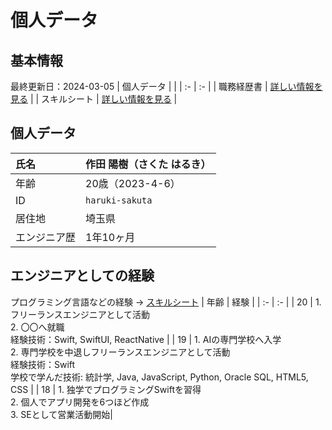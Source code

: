 <!-- 
リンクを別のページでできるようにHTMLで設定したい
-->
# 個人データ
## 基本情報
最終更新日：2024-03-05
| 個人データ |  |
| :- | :- |
| 職務経歴書 | [詳しい情報を見る](/README.md) |
| スキルシート | [詳しい情報を見る](/skill-sheet.md) |

## 個人データ
| 氏名 | 作田 陽樹（さくた はるき） |
| :- | :- |
| 年齢 | 20歳（2023-4-6） |
| ID | `haruki-sakuta` |
| 居住地 | 埼玉県 |
| エンジニア歴 | 1年10ヶ月 |<!-- 2022年05月〜 -->

<!--
## SNSなど
| [ホームページ（HP）](https://sakuta21.wixsite.com/sakuta) | 休止 |
| :- | :- |
| [Youtube](https://youtube.com/channel/UCCzS-jNyzsQdeSylkcM4iLw) | プログラミング講座など |
| [Instagram](https://www.instagram.com/_saku_ta/) | 活動の最新情報など |
| [Twitter](https://twitter.com/_saku_ta) | 活動の最新情報など |
| [TikTok](https://www.tiktok.com/@_saku_ta) | 活動の最新情報など |
| [Facebook](https://www.facebook.com/saku.haru.2021) | 活動の最新情報など |
-->

## エンジニアとしての経験
プログラミング言語などの経験 → [スキルシート](/skill-sheet.md)
| 年齢 | 経験 |
| :- | :- |
| 20 | 1. フリーランスエンジニアとして活動<br>2. 〇〇へ就職<br>経験技術：Swift, SwiftUI, ReactNative |
| 19 | 1. AIの専門学校へ入学<br>2. 専門学校を中退しフリーランスエンジニアとして活動<br>経験技術：Swift<br>学校で学んだ技術: 統計学, Java, JavaScript, Python, Oracle SQL, HTML5, CSS |
| 18 | 1. 独学でプログラミングSwiftを習得<br>2. 個人でアプリ開発を6つほど作成<br>3. SEとして営業活動開始|

